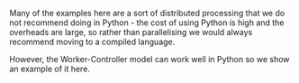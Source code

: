 Many of the examples here are a sort of distributed processing
that we do not recommend doing in Python - the cost of using
Python is high and the overheads are large, so rather than
parallelising we would always recommend moving to a compiled
language.

However, the Worker-Controller model can work well in Python
so we show an example of it here.
